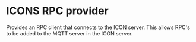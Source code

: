 # ICONS RPC provider
Provides an RPC client that connects to the ICON server. This allows RPC's to be added to the MQTT server in the ICON server.